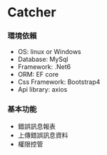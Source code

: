 # Catcher

### 環境依賴
- OS: linux or Windows
- Database: MySql
- Framework: .Net6
- ORM: EF core
- Css Framework: Bootstrap4
- Api library: axios

### 基本功能
- 錯誤訊息報表
- 上傳錯誤訊息資料
- 權限控管